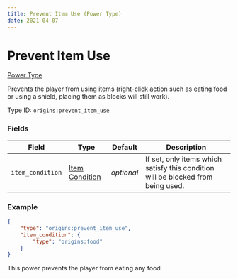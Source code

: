 ```yaml
---
title: Prevent Item Use (Power Type)
date: 2021-04-07
---
```


# Prevent Item Use

[Power Type](../power_types.md)

Prevents the player from using items (right-click action such as eating food or using a shield, placing them as blocks will still work).

Type ID: `origins:prevent_item_use`

### Fields

Field  | Type | Default | Description
-------|------|---------|-------------
`item_condition` | [Item Condition](../item_conditions.md) | _optional_ | If set, only items which satisfy this condition will be blocked from being used.

### Example
```json
{
    "type": "origins:prevent_item_use",
    "item_condition": {
		"type": "origins:food"
	}
}
```
This power prevents the player from eating any food.
